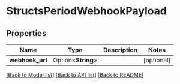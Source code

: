 # StructsPeriodWebhookPayload

## Properties

Name | Type | Description | Notes
------------ | ------------- | ------------- | -------------
**webhook_url** | Option<**String**> |  | [optional]

[[Back to Model list]](../README.md#documentation-for-models) [[Back to API list]](../README.md#documentation-for-api-endpoints) [[Back to README]](../README.md)


